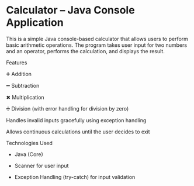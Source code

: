 
# Calculator – Java Console Application
This is a simple Java console-based calculator that allows users to perform basic arithmetic operations. The program takes user input for two numbers and an operator, performs the calculation, and displays the result.

Features

➕ Addition

➖ Subtraction

✖ Multiplication

➗ Division (with error handling for division by zero)

Handles invalid inputs gracefully using exception handling

Allows continuous calculations until the user decides to exit

Technologies Used
* Java (Core)

* Scanner for user input

* Exception Handling (try-catch) for input validation
